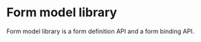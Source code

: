 Form model library
==================
Form model library is a form definition API and a form binding API.
